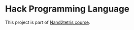 # Hack Programming Language

This project is part of [Nand2tetris course](https://www.coursera.org/learn/nand2tetris2).

